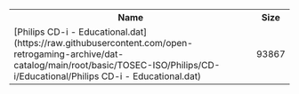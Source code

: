 <table>
<tr><th>Name</th><th>Size</th></tr>
<tr><td>
[Philips CD-i - Educational.dat](https://raw.githubusercontent.com/open-retrogaming-archive/dat-catalog/main/root/basic/TOSEC-ISO/Philips/CD-i/Educational/Philips CD-i - Educational.dat)
</td><td>93867</td></tr>
</table>
